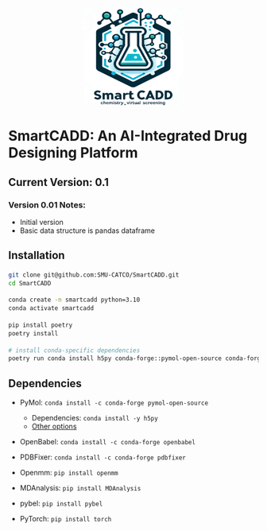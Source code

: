 <p align="center"><img src="./logo.jpeg" width="200" height="200"></p>

# SmartCADD: An AI-Integrated Drug Designing Platform

## Current Version: **0.1**

### Version **0.01** Notes:

-   Initial version
-   Basic data structure is pandas dataframe

## Installation

```bash
git clone git@github.com:SMU-CATCO/SmartCADD.git
cd SmartCADD

conda create -n smartcadd python=3.10
conda activate smartcadd

pip install poetry
poetry install

# install conda-specific dependencies
poetry run conda install h5py conda-forge::pymol-open-source conda-forge::openbabel conda-forge::pdbfixer
```

## Dependencies

-   PyMol: `conda install -c conda-forge pymol-open-source`

    -   Dependencies: `conda install -y h5py`
    -   [Other options]('https://pymol.org/support.html?#installation')

-   OpenBabel: `conda install -c conda-forge openbabel`
-   PDBFixer: `conda install -c conda-forge pdbfixer`

-   Openmm: `pip install openmm`
-   MDAnalysis: `pip install MDAnalysis`
-   pybel: `pip install pybel`
-   PyTorch: `pip install torch`
